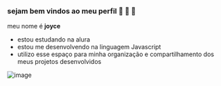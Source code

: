 ### sejam bem vindos ao meu perfil 💙 🌇 💙

meu nome é **joyce**

- estou estudando na alura
- estou me desenvolvendo na linguagem Javascript
- utilizo esse espaço para minha organização e
compartilhamento dos meus projetos desenvolvidos

![image](https://github.com/user-attachments/assets/2fb8f033-0dbc-4442-a2b7-71542c89b627)
